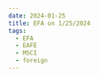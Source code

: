 ```yaml
---
date: 2024-01-25
title: EFA on 1/25/2024
tags: 
  - EFA
  - EAFE
  - MSCI
  - foreign
---
```

<div class="post">
<snapshot-grid 
    :reports="['2024/01/24/CTA/EFA', '2024/01/25/CTA/EFA', '2024/01/25/MTP/EFA']"
    chart="2024/01/25/Chart/EFA"
/>
<p>

</p>
<p>

</p>
</div>